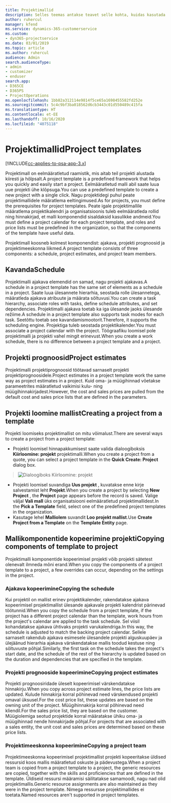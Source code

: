 ```yaml
---
title: Projektimallid
description: Selles teemas antakse teavet selle kohta, kuidas kasutada projektimalle kiireks projekti seadistamiseks.
author: ruhercul
manager: kfend
ms.service: dynamics-365-customerservice
ms.custom:
- dyn365-projectservice
ms.date: 03/01/2019
ms.topic: article
ms.author: ruhercul
audience: Admin
search.audienceType:
- admin
- customizer
- enduser
search.app:
- D365CE
- D365PS
- ProjectOperations
ms.openlocfilehash: 1bb82a312114e9814f5ce65a1698455582fd252e
ms.sourcegitcommit: 5c4c9bf3ba018562d6cb3443c01d550489c415fa
ms.translationtype: HT
ms.contentlocale: et-EE
ms.lasthandoff: 10/16/2020
ms.locfileid: "4075118"
---
```

# <a name="project-templates"></a><span data-ttu-id="df125-103">Projektimallid</span><span class="sxs-lookup"><span data-stu-id="df125-103">Project templates</span></span> 

[!INCLUDE[cc-applies-to-psa-app-3.x](../includes/cc-applies-to-psa-app-3x.md)]

<span data-ttu-id="df125-104">Projektimall on eelmääratletud raamistik, mis aitab teil projekti alustada kiiresti ja hõlpsalt.</span><span class="sxs-lookup"><span data-stu-id="df125-104">A project template is a predefined framework that helps you quickly and easily start a project.</span></span> <span data-ttu-id="df125-105">Eelmääratletud malli abil saate luua uue projekti ühe klõpsuga.</span><span class="sxs-lookup"><span data-stu-id="df125-105">You can use a predefined template to create a new project with a single click.</span></span> <span data-ttu-id="df125-106">Nagu projektidegi puhul peate projektimallidele määratlema eeltingimused.</span><span class="sxs-lookup"><span data-stu-id="df125-106">As for projects, you must define the prerequisites for project templates.</span></span> <span data-ttu-id="df125-107">Peate igale projektimallile määratlema projektikalendri ja organisatsioonis tuleb eelmääratleda rollid ning hinnakirjad, et malli komponendid sisaldaksid kasulikke andmeid.</span><span class="sxs-lookup"><span data-stu-id="df125-107">You must define a project calendar for each project template, and roles and price lists must be predefined in the organization, so that the components of the template have useful data.</span></span>

<span data-ttu-id="df125-108">Projektimall koosneb kolmest komponendist: ajakava, projekti prognoosid ja projektimeeskonna liikmed.</span><span class="sxs-lookup"><span data-stu-id="df125-108">A project template consists of three components: a schedule, project estimates, and project team members.</span></span>

## <a name="schedule"></a><span data-ttu-id="df125-109">Kavanda</span><span class="sxs-lookup"><span data-stu-id="df125-109">Schedule</span></span>

<span data-ttu-id="df125-110">Projektimalli ajakava elemendid on samad, nagu projekti ajakavas.</span><span class="sxs-lookup"><span data-stu-id="df125-110">A schedule in a project template has the same set of elements as a schedule in a project.</span></span> <span data-ttu-id="df125-111">Saate luua ülesannete hierarhia, seostada rolle ülesannetega, määratleda ajakava atribuute ja määrata sõltuvusi.</span><span class="sxs-lookup"><span data-stu-id="df125-111">You can create a task hierarchy, associate roles with tasks, define schedule attributes, and set dependencies.</span></span> <span data-ttu-id="df125-112">Projektimalli ajakava toetab ka iga ülesande jaoks ülesande režiime.</span><span class="sxs-lookup"><span data-stu-id="df125-112">A schedule in a project template also supports task modes for each task.</span></span> <span data-ttu-id="df125-113">Seetõttu toetab see kavandamismootorit.</span><span class="sxs-lookup"><span data-stu-id="df125-113">Therefore, it supports the scheduling engine.</span></span> <span data-ttu-id="df125-114">Projektiga tuleb seostada projektikalender.</span><span class="sxs-lookup"><span data-stu-id="df125-114">You must associate a project calendar with the project.</span></span> <span data-ttu-id="df125-115">Töögraafiku loomisel pole projektimalli ja projekti vahel mingit erinevust.</span><span class="sxs-lookup"><span data-stu-id="df125-115">When you create a work schedule, there is no difference between a project template and a project.</span></span>

## <a name="project-estimates"></a><span data-ttu-id="df125-116">Projekti prognoosid</span><span class="sxs-lookup"><span data-stu-id="df125-116">Project estimates</span></span>

<span data-ttu-id="df125-117">Projektimalli projektiprognoosid töötavad sarnaselt projekti projektiprognoosidele.</span><span class="sxs-lookup"><span data-stu-id="df125-117">Project estimates in a project template work the same way as project estimates in a project.</span></span> <span data-ttu-id="df125-118">Kuid oma- ja müügihinnad võetakse parameetrites määratletud vaikimisi kulu- ning müügihinnakirjadest.</span><span class="sxs-lookup"><span data-stu-id="df125-118">However, the cost and sales prices are pulled from the default cost and sales price lists that are defined in the parameters.</span></span>

## <a name="creating-a-project-from-a-template"></a><span data-ttu-id="df125-119">Projekti loomine mallist</span><span class="sxs-lookup"><span data-stu-id="df125-119">Creating a project from a template</span></span>
 
<span data-ttu-id="df125-120">Projekti loomiseks projektimallist on mitu võimalust.</span><span class="sxs-lookup"><span data-stu-id="df125-120">There are several ways to create a project from a project template:</span></span>

- <span data-ttu-id="df125-121">Projekti loomisel hinnapakkumisest saate valida dialoogiboksis **Kiirloomine: projekt** projektimalli.</span><span class="sxs-lookup"><span data-stu-id="df125-121">When you create a project from a quote, you can select a project template in the **Quick Create: Project** dialog box.</span></span>

> ![Dialoogiboks Kiirloomine: projekt](media/project-11.png)

- <span data-ttu-id="df125-123">Projekti loomisel suvandiga **Uus projekt** , kuvatakse enne kirje salvestamist leht **Projekt**.</span><span class="sxs-lookup"><span data-stu-id="df125-123">When you create a project by selecting **New Project** , the **Project** page appears before the record is saved.</span></span> <span data-ttu-id="df125-124">Valige väljal **Vali mall** üks organisatsiooni eelmääratletud projektimallidest.</span><span class="sxs-lookup"><span data-stu-id="df125-124">In the **Pick a Template** field, select one of the predefined project templates in the organization.</span></span>
- <span data-ttu-id="df125-125">Kasutage lehel **Malliolem** suvandit **Loo projekt mallist**.</span><span class="sxs-lookup"><span data-stu-id="df125-125">Use **Create Project from a Template** on the **Template Entity** page.</span></span>

## <a name="copying-components-of-template-to-project"></a><span data-ttu-id="df125-126">Mallikomponentide kopeerimine projekti</span><span class="sxs-lookup"><span data-stu-id="df125-126">Copying components of template to project</span></span>

<span data-ttu-id="df125-127">Projektimalli komponentide kopeerimisel projekti võib projekti sätetest olenevalt ilmneda mõni erand.</span><span class="sxs-lookup"><span data-stu-id="df125-127">When you copy the components of a project template to a project, a few overrides can occur, depending on the settings in the project.</span></span>

### <a name="copying-the-schedule"></a><span data-ttu-id="df125-128">Ajakava kopeerimine</span><span class="sxs-lookup"><span data-stu-id="df125-128">Copying the schedule</span></span>

<span data-ttu-id="df125-129">Kui projektil on mallist erinev projektikalender, rakendatakse ajakava kopeerimisel projektimallist ülesande ajakavale projekti kalendrist pärinevad töötunnid.</span><span class="sxs-lookup"><span data-stu-id="df125-129">When you copy the schedule from a project template, if the project has a different project calendar than the template, work hours from the project's calendar are applied to the task schedule.</span></span> <span data-ttu-id="df125-130">Sel viisil kohandatakse ajakava ühtivaks projekti varukalendriga.</span><span class="sxs-lookup"><span data-stu-id="df125-130">In this way, the schedule is adjusted to match the backing project calendar.</span></span> <span data-ttu-id="df125-131">Sellele sarnaselt rakendub ajakava esimesele ülesandele projekti alguskuupäev ja ülejäänud hierarhia ajakava värskendatakse mallis toodud kestuse ning sõltuvuste põhjal.</span><span class="sxs-lookup"><span data-stu-id="df125-131">Similarly, the first task on the schedule takes the project's start date, and the schedule of the rest of the hierarchy is updated based on the duration and dependencies that are specified in the template.</span></span> 

### <a name="copying-project-estimates"></a><span data-ttu-id="df125-132">Projekti prognooside kopeerimine</span><span class="sxs-lookup"><span data-stu-id="df125-132">Copying project estimates</span></span> 

<span data-ttu-id="df125-133">Projekti prognoosiridade üleselt kopeerimisel värskendatakse hinnakirju.</span><span class="sxs-lookup"><span data-stu-id="df125-133">When you copy across project estimate lines, the price lists are updated.</span></span> <span data-ttu-id="df125-134">Kulude hinnakirja korral põhinevad need värskendused projekti omaval üksusel.</span><span class="sxs-lookup"><span data-stu-id="df125-134">For the cost price list, these updates are based on the owning unit of the project.</span></span> <span data-ttu-id="df125-135">Müügihinnakirja korral põhinevad need kliendil.</span><span class="sxs-lookup"><span data-stu-id="df125-135">For the sales price list, they are based on the customer.</span></span> <span data-ttu-id="df125-136">Müügiolemiga seotud projektide korral määratakse ühiku oma- ja müügihinnad nende hinnakirjade põhjal.</span><span class="sxs-lookup"><span data-stu-id="df125-136">For projects that are associated with a sales entity, the unit cost and sales prices are determined based on these price lists.</span></span>

### <a name="copying-a-project-team"></a><span data-ttu-id="df125-137">Projektimeeskonna kopeerimine</span><span class="sxs-lookup"><span data-stu-id="df125-137">Copying a project team</span></span>

<span data-ttu-id="df125-138">Projektimeeskonna kopeerimisel projektimallist projekti kopeeritakse üldised ressursid koos mallis määratletud oskuste ja pädevustega.</span><span class="sxs-lookup"><span data-stu-id="df125-138">When a project team is copied from a project template to a project, the generic resources are copied, together with the skills and proficiencies that are defined in the template.</span></span> <span data-ttu-id="df125-139">Üldiseid ressursi määramisi säilitatakse samamoodi, nagu nad olid projektimallis.</span><span class="sxs-lookup"><span data-stu-id="df125-139">Generic resource assignments are also maintained as they were in the project template.</span></span> <span data-ttu-id="df125-140">Nimega ressursse projektimallides ei toetata.</span><span class="sxs-lookup"><span data-stu-id="df125-140">Named resources aren't supported in project templates.</span></span>
